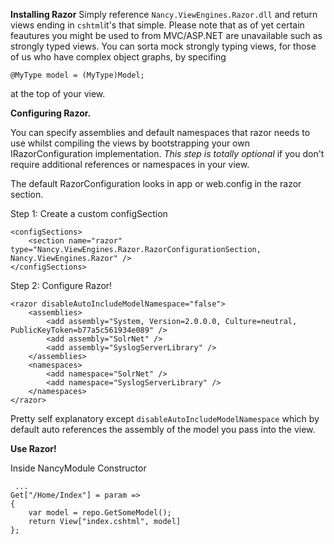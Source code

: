 **Installing Razor**
Simply reference `Nancy.ViewEngines.Razor.dll` and return views ending in `cshtml`it's that simple. Please note that as of yet certain feautures you might be used to from MVC/ASP.NET are unavailable such as strongly typed views. You can sorta mock strongly typing views, for those of us who have complex object graphs, by specifing 

	@MyType model = (MyType)Model;

at the top of your view. 

**Configuring Razor.**

You can specify assemblies and default namespaces that razor needs to use whilst compiling the views by bootstrapping your own IRazorConfiguration implementation. _This step is totally optional_ if you don't require additional references or namespaces in your view.

The default RazorConfiguration looks in app or web.config in the razor section.

Step 1: Create a custom configSection

	<configSections>
		<section name="razor" type="Nancy.ViewEngines.Razor.RazorConfigurationSection, Nancy.ViewEngines.Razor" />
	</configSections>

Step 2: Configure Razor!

	<razor disableAutoIncludeModelNamespace="false">
		<assemblies>
			<add assembly="System, Version=2.0.0.0, Culture=neutral, PublicKeyToken=b77a5c561934e089" />
			<add assembly="SolrNet" />
			<add assembly="SyslogServerLibrary" />
		</assemblies>
		<namespaces>
			<add namespace="SolrNet" />
			<add namespace="SyslogServerLibrary" />
		</namespaces>
	</razor>

Pretty self explanatory except `disableAutoIncludeModelNamespace` which by default auto references the assembly of the model you pass into the view.

**Use Razor!**

Inside NancyModule Constructor  

     ...
    Get["/Home/Index"] = param =>
    {
        var model = repo.GetSomeModel();
        return View["index.cshtml", model]
    };